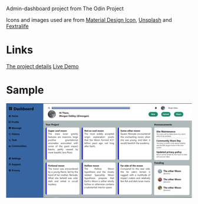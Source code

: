 Admin-dashboard project from The Odin Project

Icons and images used are from [Material Design Icon](https://materialdesignicons.com/), [Unsplash](https://unsplash.com/) and [Fextralife](https://eldenring.wiki.fextralife.com/Elden+Ring+Wiki)

# Links 
[The project details](https://www.theodinproject.com/lessons/node-path-intermediate-html-and-css-admin-dashboard)
[Live Demo](https://remiferiaa.github.io/damin-dashboard/)

# Sample 
![img](stuff/sample.PNG)